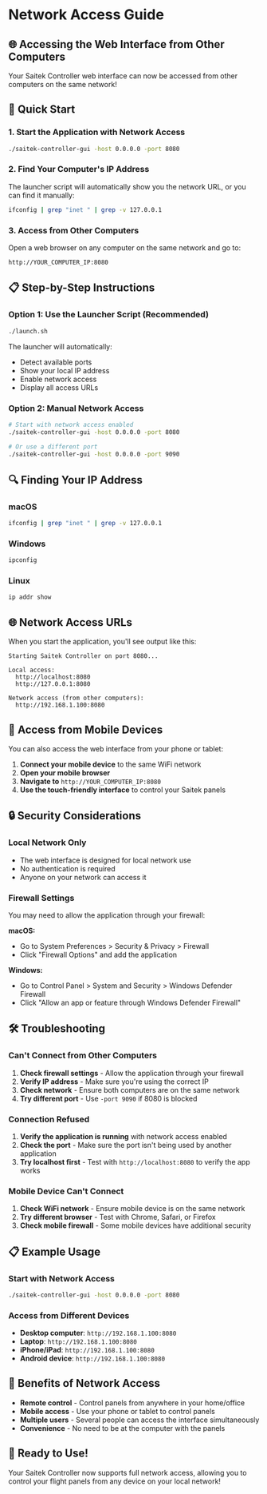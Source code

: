 # Network Access Guide

## 🌐 Accessing the Web Interface from Other Computers

Your Saitek Controller web interface can now be accessed from other computers on the same network!

## 🚀 Quick Start

### 1. Start the Application with Network Access
```bash
./saitek-controller-gui -host 0.0.0.0 -port 8080
```

### 2. Find Your Computer's IP Address
The launcher script will automatically show you the network URL, or you can find it manually:
```bash
ifconfig | grep "inet " | grep -v 127.0.0.1
```

### 3. Access from Other Computers
Open a web browser on any computer on the same network and go to:
```
http://YOUR_COMPUTER_IP:8080
```

## 📋 Step-by-Step Instructions

### Option 1: Use the Launcher Script (Recommended)
```bash
./launch.sh
```
The launcher will automatically:
- Detect available ports
- Show your local IP address
- Enable network access
- Display all access URLs

### Option 2: Manual Network Access
```bash
# Start with network access enabled
./saitek-controller-gui -host 0.0.0.0 -port 8080

# Or use a different port
./saitek-controller-gui -host 0.0.0.0 -port 9090
```

## 🔍 Finding Your IP Address

### macOS
```bash
ifconfig | grep "inet " | grep -v 127.0.0.1
```

### Windows
```bash
ipconfig
```

### Linux
```bash
ip addr show
```

## 🌐 Network Access URLs

When you start the application, you'll see output like this:
```
Starting Saitek Controller on port 8080...

Local access:
  http://localhost:8080
  http://127.0.0.1:8080

Network access (from other computers):
  http://192.168.1.100:8080
```

## 📱 Access from Mobile Devices

You can also access the web interface from your phone or tablet:

1. **Connect your mobile device** to the same WiFi network
2. **Open your mobile browser**
3. **Navigate to** `http://YOUR_COMPUTER_IP:8080`
4. **Use the touch-friendly interface** to control your Saitek panels

## 🔒 Security Considerations

### Local Network Only
- The web interface is designed for local network use
- No authentication is required
- Anyone on your network can access it

### Firewall Settings
You may need to allow the application through your firewall:

**macOS:**
- Go to System Preferences > Security & Privacy > Firewall
- Click "Firewall Options" and add the application

**Windows:**
- Go to Control Panel > System and Security > Windows Defender Firewall
- Click "Allow an app or feature through Windows Defender Firewall"

## 🛠️ Troubleshooting

### Can't Connect from Other Computers
1. **Check firewall settings** - Allow the application through your firewall
2. **Verify IP address** - Make sure you're using the correct IP
3. **Check network** - Ensure both computers are on the same network
4. **Try different port** - Use `-port 9090` if 8080 is blocked

### Connection Refused
1. **Verify the application is running** with network access enabled
2. **Check the port** - Make sure the port isn't being used by another application
3. **Try localhost first** - Test with `http://localhost:8080` to verify the app works

### Mobile Device Can't Connect
1. **Check WiFi network** - Ensure mobile device is on the same network
2. **Try different browser** - Test with Chrome, Safari, or Firefox
3. **Check mobile firewall** - Some mobile devices have additional security

## 📋 Example Usage

### Start with Network Access
```bash
./saitek-controller-gui -host 0.0.0.0 -port 8080
```

### Access from Different Devices
- **Desktop computer**: `http://192.168.1.100:8080`
- **Laptop**: `http://192.168.1.100:8080`
- **iPhone/iPad**: `http://192.168.1.100:8080`
- **Android device**: `http://192.168.1.100:8080`

## 🎯 Benefits of Network Access

- **Remote control** - Control panels from anywhere in your home/office
- **Mobile access** - Use your phone or tablet to control panels
- **Multiple users** - Several people can access the interface simultaneously
- **Convenience** - No need to be at the computer with the panels

## 🚀 Ready to Use!

Your Saitek Controller now supports full network access, allowing you to control your flight panels from any device on your local network! 